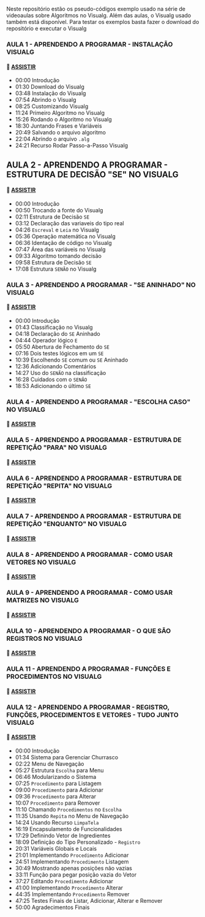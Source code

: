 Neste repositório estão os pseudo-códigos exemplo usado na série de videoaulas sobre Algoritmos no Visualg.
Além das aulas, o Visualg usado também está disponível. Para testar os exemplos basta fazer o download do repositório e executar o Visualg

### AULA 1 - APRENDENDO A PROGRAMAR - INSTALAÇÃO VISUALG
#### 🔗 [ASSISTIR](https://www.youtube.com/watch?v=CLiNnS92rCg&list=PLHVpcBDJr5dnK52SZvuA-cAA3DnqRJ6nz&index=1)
- 00:00 Introdução
- 01:30 Download do Visualg
- 03:48 Instalação do Visualg
- 07:54 Abrindo o Visualg
- 08:25 Customizando Visualg
- 11:24 Primeiro Algoritmo no Visualg
- 15:26 Rodando o Algoritmo no Visualg
- 18:30 Juntando Frases e Variáveis
- 20:49 Salvando o arquivo algoritmo
- 22:04 Abrindo o arquivo ```.alg```
- 24:21 Recurso Rodar Passo-a-Passo Visualg

## AULA 2 - APRENDENDO A PROGRAMAR - ESTRUTURA DE DECISÃO "SE" NO VISUALG
#### 🔗 [ASSISTIR](https://www.youtube.com/watch?v=22i3XdUDs00&list=PLHVpcBDJr5dnK52SZvuA-cAA3DnqRJ6nz&index=2)
- 00:00 Introdução
- 00:50 Trocando a fonte do Visualg
- 02:11 Estrutura de Decisão ```SE```
- 03:12 Declaração das variaveis do tipo real
- 04:26 ```Escreval``` e ```Leia``` no Visualg
- 05:36 Operação matemática no Visualg
- 06:36 Identação de código no Visualg
- 07:47 Área das variáveis no Visualg
- 09:33 Algoritmo tomando decisão
- 09:58 Estrutura de Decisão ```SE```
- 17:08 Estrutura ```SENÃO``` no Visualg

### AULA 3 - APRENDENDO A PROGRAMAR - "SE ANINHADO" NO VISUALG
#### 🔗 [ASSISTIR](https://www.youtube.com/watch?v=1FNz5binyQ0&list=PLHVpcBDJr5dnK52SZvuA-cAA3DnqRJ6nz&index=3)
- 00:00 Introdução
- 01:43 Classificação no Visualg
- 04:18 Declaração do ```SE``` Aninhado
- 04:44 Operador lógico ```E```
- 05:50 Abertura de Fechamento do ```SE```
- 07:16 Dois testes lógicos em um ```SE```
- 10:39 Escolhendo ```SE``` comum ou ```SE``` Aninhado
- 12:36 Adicionando Comentários
- 14:27 Uso do ```SENÃO``` na classificação
- 16:28 Cuidados com o ```SENÃO```
- 18:53 Adicionando o último ```SE```

### AULA 4 - APRENDENDO A PROGRAMAR - "ESCOLHA CASO" NO VISUALG
#### 🔗 [ASSISTIR](https://www.youtube.com/watch?v=lwuu8W75YmE&list=PLHVpcBDJr5dnK52SZvuA-cAA3DnqRJ6nz&index=4)

### AULA 5 - APRENDENDO A PROGRAMAR - ESTRUTURA DE REPETIÇÃO "PARA" NO VISUALG
#### 🔗 [ASSISTIR](https://www.youtube.com/watch?v=6Q33sIIdEXI&list=PLHVpcBDJr5dnK52SZvuA-cAA3DnqRJ6nz&index=5)

### AULA 6 - APRENDENDO A PROGRAMAR - ESTRUTURA DE REPETIÇÃO "REPITA" NO VISUALG
#### 🔗 [ASSISTIR](https://www.youtube.com/watch?v=BMHrIP0BAmc&list=PLHVpcBDJr5dnK52SZvuA-cAA3DnqRJ6nz&index=6)

### AULA 7 - APRENDENDO A PROGRAMAR - ESTRUTURA DE REPETIÇÃO "ENQUANTO" NO VISUALG
#### 🔗 [ASSISTIR](https://www.youtube.com/watch?v=ricnowNkEEA&list=PLHVpcBDJr5dnK52SZvuA-cAA3DnqRJ6nz&index=7)

### AULA 8 - APRENDENDO A PROGRAMAR - COMO USAR VETORES NO VISUALG
#### 🔗 [ASSISTIR](https://www.youtube.com/watch?v=Re2EkJrY_jE&list=PLHVpcBDJr5dnK52SZvuA-cAA3DnqRJ6nz&index=8)

### AULA 9 - APRENDENDO A PROGRAMAR - COMO USAR MATRIZES NO VISUALG
#### 🔗 [ASSISTIR](https://www.youtube.com/watch?v=LgURZZkFSpw&list=PLHVpcBDJr5dnK52SZvuA-cAA3DnqRJ6nz&index=9)

### AULA 10 - APRENDENDO A PROGRAMAR - O QUE SÃO REGISTROS NO VISUALG
#### 🔗 [ASSISTIR](https://www.youtube.com/watch?v=nnXa7T9uMTg&list=PLHVpcBDJr5dnK52SZvuA-cAA3DnqRJ6nz&index=10)

### AULA 11 - APRENDENDO A PROGRAMAR - FUNÇÕES E PROCEDIMENTOS NO VISUALG
#### 🔗 [ASSISTIR](https://www.youtube.com/watch?v=X4Si-72sqIo&list=PLHVpcBDJr5dnK52SZvuA-cAA3DnqRJ6nz&index=11)

### AULA 12 - APRENDENDO A PROGRAMAR - REGISTRO, FUNÇÕES, PROCEDIMENTOS E VETORES - TUDO JUNTO VISUALG
#### 🔗 [ASSISTIR](https://www.youtube.com/watch?v=F7ypHg_qfco&list=PLHVpcBDJr5dnK52SZvuA-cAA3DnqRJ6nz&index=12)
- 00:00 Introdução
- 01:34 Sistema para Gerenciar Churrasco
- 02:22 Menu de Navegação
- 05:27 Estrutura ```Escolha``` para Menu
- 06:46 Modularizando o Sistema
- 07:25 ```Procedimento``` para Listagem
- 09:00 ```Procedimento``` para Adicionar
- 09:36 ```Procedimento``` para Alterar
- 10:07 ```Procedimento``` para Remover
- 11:10 Chamando ```Procedimentos``` no ```Escolha```
- 11:35 Usando ```Repita``` no Menu de Navegação
- 14:24 Usando Recurso ```LimpaTela```
- 16:19 Encapsulamento de Funcionalidades
- 17:29 Definindo Vetor de Ingredientes
- 18:09 Definição do Tipo Personalizado - ```Registro```
- 20:31 Variáveis Globais e Locais
- 21:01 Implementando ```Procedimento``` Adicionar
- 24:51 Implementando ```Procedimento``` Listagem
- 30:49 Mostrando apenas posições não vazias
- 33:11 Função para pegar posição vazia do Vetor
- 37:27 Editando ```Procedimento``` Adicionar
- 41:00 Implementando ```Procedimento``` Alterar
- 44:35 Implementando ```Procedimento``` Remover
- 47:25 Testes Finais de Listar, Adicionar, Alterar e Remover
- 50:00 Agradecimentos Finais








